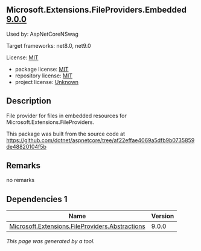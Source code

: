 Microsoft.Extensions.FileProviders.Embedded [9.0.0](https://www.nuget.org/packages/Microsoft.Extensions.FileProviders.Embedded/9.0.0)
--------------------

Used by: AspNetCoreNSwag

Target frameworks: net8.0, net9.0

License: [MIT](../../../../licenses/mit) 

- package license: [MIT](https://licenses.nuget.org/MIT) 
- repository license: [MIT](https://github.com/dotnet/aspnetcore) 
- project license: [Unknown](https://asp.net/) 

Description
-----------
File provider for files in embedded resources for Microsoft.Extensions.FileProviders.

This package was built from the source code at https://github.com/dotnet/aspnetcore/tree/af22effae4069a5dfb9b0735859de48820104f5b

Remarks
-----------
no remarks


Dependencies 1
-----------

|Name|Version|
|----------|:----|
|[Microsoft.Extensions.FileProviders.Abstractions](../../../../packages/nuget.org/microsoft.extensions.fileproviders.abstractions/9.0.0)|9.0.0|

*This page was generated by a tool.*